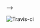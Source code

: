 <!--<!--[![Coverage Status](https://coveralls.io/repos/github/VANKINEENITAWRUN/GSoCPrep/badge.svg?branch=master)](https://coveralls.io/github/VANKINEENITAWRUN/GSoCPrep?branch=master)-->-->
![Travis-ci](https://api.travis-ci.org/VANKINEENITAWRUN/GSoCPrep.svg)
